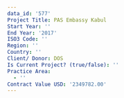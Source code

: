 ```yaml
---
data_id: '577'
Project Title: PAS Embassy Kabul
Start Year: ''
End Year: '2017'
ISO3 Code: ''
Region: ''
Country: ''
Client/ Donor: DOS
Is Current Project? (true/false): ''
Practice Area:
  - ''
Contract Value USD: '2349782.00'
---
```

